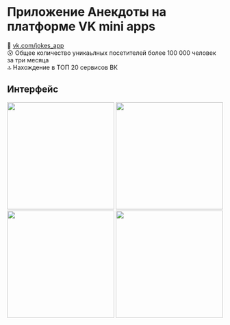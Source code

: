 # Приложение Анекдоты на платформе VK mini apps
:link: [vk.com/jokes_app](https://vk.com/jokes_app)    
:open_mouth: Общее количество уникаьлных посетителей более 100 000 человек за три месяца   
:top: Нахождение в ТОП 20 сервисов ВК    

## Интерфейс
<img src="https://sun9-64.userapi.com/c849416/v849416460/1dd95f/Ct8_3Iedj6M.jpg" width="250" />
<img src="(https://sun9-15.userapi.com/c849416/v849416460/1dd96e/9s9Ft0rUN4M.jpg" width="250"/>
<img src="(https://sun9-28.userapi.com/c849416/v849416460/1dd974/A6Tzt6BIbF0.jpg" width="250"/>
<img src="(https://sun9-51.userapi.com/c849416/v849416460/1dd97a/U_8HU73gdPc.jpg" width="250"/>
